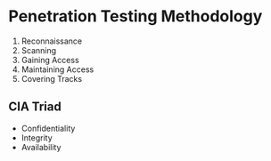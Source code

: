 # Penetration Testing Methodology

1. Reconnaissance
2. Scanning
3. Gaining Access
4. Maintaining Access
5. Covering Tracks

## CIA Triad

- Confidentiality
- Integrity
- Availability
